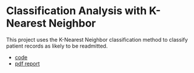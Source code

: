 # Classification Analysis with K-Nearest Neighbor

This project uses the K-Nearest Neighbor classification method to classify patient records as likely to be readmitted.

- [code](https://github.com/cjhammons/Classification-Analysis/blob/master/Predicting%20Patient%20ReAdmissions%20with%20Classification.ipynb)
- [pdf report](https://github.com/cjhammons/Classification-Analysis/blob/master/submission/Predicting%20Patient%20ReAdmissions%20with%20Classification.pdf)
